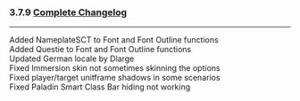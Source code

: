 ### 3.7.9 [Complete Changelog](https://github.com/eltreum0/eltruism/blob/main/Changelog.md)
___
Added NameplateSCT to Font and Font Outline functions\
Added Questie to Font and Font Outline functions\
Updated German locale by Dlarge\
Fixed Immersion skin not sometimes skinning the options\
Fixed player/target unitframe shadows in some scenarios\
Fixed Paladin Smart Class Bar hiding not working
